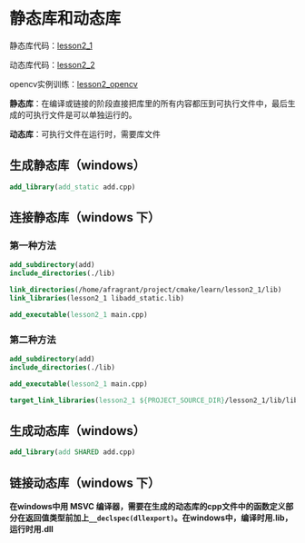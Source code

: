 # 静态库和动态库

静态库代码：[lesson2_1](静态库和动态库/lesson2_1)

动态库代码：[lesson2_2](静态库和动态库/lesson2_2)

opencv实例训练：[lesson2_opencv](静态库和动态库/lesson2_opencv)

**静态库**：在编译或链接的阶段直接把库里的所有内容都压到可执行文件中，最后生成的可执行文件是可以单独运行的。

**动态库**：可执行文件在运行时，需要库文件

## 生成静态库（windows）

```cmake
add_library(add_static add.cpp)
```

## 连接静态库（windows 下）

### 第一种方法

```cmake
add_subdirectory(add)
include_directories(./lib)

link_directories(/home/afragrant/project/cmake/learn/lesson2_1/lib)
link_libraries(lesson2_1 libadd_static.lib)

add_executable(lesson2_1 main.cpp)
```

### 第二种方法

```cmake
add_subdirectory(add)
include_directories(./lib)

add_executable(lesson2_1 main.cpp)

target_link_libraries(lesson2_1 ${PROJECT_SOURCE_DIR}/lesson2_1/lib/libadd_static.lib)
```

## 生成动态库（windows）

```cmake
add_library(add SHARED add.cpp)
```

## 链接动态库（windows 下）

**在windows中用 MSVC 编译器，需要在生成的动态库的cpp文件中的函数定义部分在返回值类型前加上`__declspec(dllexport)`。在windows中，编译时用.lib，运行时用.dll**
